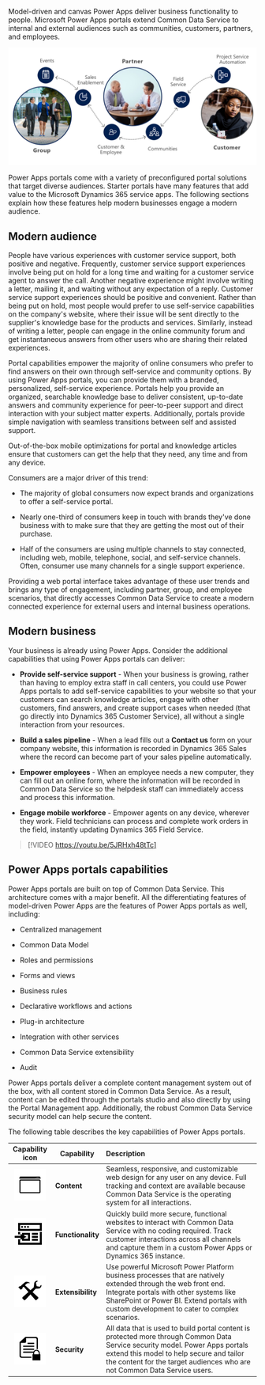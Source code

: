 Model-driven and canvas Power Apps deliver business functionality to people. Microsoft Power Apps portals extend Common Data Service to internal and external audiences such as communities, customers, partners, and employees.

![Power Apps portals & Audiences](../media/1-portals-audiences.png)

Power Apps portals come with a variety of preconfigured portal solutions that target diverse audiences. Starter portals have many features that add value to the Microsoft Dynamics 365 service apps. The following sections explain how these features help modern businesses engage a modern audience.

## Modern audience

People have various experiences with customer service support, both positive and negative. Frequently, customer service support experiences involve being put on hold for a long time and waiting for a customer service agent to answer the call. Another negative experience might involve writing a letter, mailing it, and waiting without any expectation of a reply. Customer service support experiences should be positive and convenient. Rather than being put on hold, most people would prefer to use self-service capabilities on the company's website, where their issue will be sent directly to the supplier's knowledge base for the products and services. Similarly, instead of writing a letter, people can engage in the online community forum and get instantaneous answers from other users who are sharing their related experiences.

Portal capabilities empower the majority of online consumers who prefer to find answers on their own through self-service and community options. By using Power Apps portals, you can provide them with a branded, personalized, self-service experience. Portals help you provide an organized, searchable knowledge base to deliver consistent, up-to-date answers and community experience for peer-to-peer support and direct interaction with your subject matter experts. Additionally, portals provide simple navigation with seamless transitions between self and assisted support.

Out-of-the-box mobile optimizations for portal and knowledge articles ensure that customers can get the help that they need, any time and from any device. 

Consumers are a major driver of this trend:

- The majority of global consumers now expect brands and organizations to offer a self-service portal. 

- Nearly one-third of consumers keep in touch with brands they've done business with to make sure that they are getting the most out of their purchase. 

- Half of the consumers are using multiple channels to stay connected, including web, mobile, telephone, social, and self-service channels. Often, consumer use many channels for a single support experience.

Providing a web portal interface takes advantage of these user trends and brings any type of engagement, including partner, group, and employee scenarios, that directly accesses Common Data Service to create a modern connected experience for external users and internal business operations.

## Modern business

Your business is already using Power Apps. Consider the additional capabilities that using Power Apps portals can deliver: 

- **Provide self-service support** - When your business is growing, rather than having to employ extra staff in call centers, you could use Power Apps portals to add self-service capabilities to your website so that your customers can search knowledge articles, engage with other customers, find answers, and create support cases when needed (that go directly into Dynamics 365 Customer Service), all without a single interaction from your resources.

- **Build a sales pipeline** - When a lead fills out a **Contact us** form on your company website, this information is recorded in Dynamics 365 Sales where the record can become part of your sales pipeline automatically.

- **Empower employees** - When an employee needs a new computer, they can fill out an online form, where the information will be recorded in Common Data Service so the helpdesk staff can immediately access and process this information.

- **Engage mobile workforce** - Empower agents on any device, wherever they work. Field technicians can process and complete work orders in the field, instantly updating Dynamics 365 Field Service.

> [!VIDEO https://youtu.be/5JRHxh48tTc]

## Power Apps portals capabilities

Power Apps portals are built on top of Common Data Service. This architecture comes with a major benefit. All the differentiating features of model-driven Power Apps are the features of Power Apps portals as well, including:

- Centralized management

- Common Data Model

- Roles and permissions

- Forms and views

- Business rules

- Declarative workflows and actions

- Plug-in architecture

- Integration with other services

- Common Data Service extensibility

- Audit

Power Apps portals deliver a complete content management system out of the box, with all content stored in Common Data Service. As a result, content can be edited through the portals studio and also directly by using the Portal Management app. Additionally, the robust Common Data Service security model can help secure the content.

The following table describes the key capabilities of Power Apps portals.

|                          Capability icon                         |   Capability                | Description                                                  |
| :----------------------------------------------------------: | ----------------- | :----------------------------------------------------------- |
|         ![Content icon](../media/1-icon-content.png)         | **Content**       | Seamless, responsive, and customizable web design for any user on any device. Full tracking and context are available because Common Data Service is the operating system for all interactions. |
|            ![Form icon](../media/1-icon-form.png)            | **Functionality** | Quickly build more secure, functional websites to interact with Common Data Service with no coding required. Track customer interactions across all channels and capture them in a custom Power Apps or Dynamics 365 instance. |
|           ![Icon tools](../media/1-icon-tools.png)           | **Extensibility** | Use powerful Microsoft Power Platform business processes that are natively extended through the web front end. Integrate portals with other systems like SharePoint or Power BI. Extend portals with custom development to cater to complex scenarios. |
| ![Secure document icon](../media/1-icon-secure-document.png) | **Security**      | All data that is used to build portal content is protected more through Common Data Service security model. Power Apps portals extend this model to help secure and tailor the content for the target audiences who are not Common Data Service users. |
